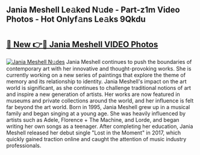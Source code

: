 ## Jania Meshell Le𝚊ked N𝚞de - Part-z1m Video Photos - Hot Onlyf𝚊ns Le𝚊ks 9Qkdu

# <h2><a href="http://ab102.deff.icu/?id=Jania+Meshell">🔗 New 👉🔴 Jania Meshell VIDEO Photos</a></h2>

[![Jania Meshell N𝚞des](https://i.imgur.com/rIISA9y.gif)](http://ab102.deff.icu/?id=Jania+Meshell)
Jania Meshell continues to push the boundaries of contemporary art with her innovative and thought-provoking works. She is currently working on a new series of paintings that explore the theme of memory and its relationship to identity. Jania Meshell's impact on the art world is significant, as she continues to challenge traditional notions of art and inspire a new generation of artists. Her works are now featured in museums and private collections around the world, and her influence is felt far beyond the art world. Born in 1995, Jania Meshell grew up in a musical family and began singing at a young age. She was heavily influenced by artists such as Adele, Florence + The Machine, and Lorde, and began writing her own songs as a teenager. After completing her education, Jania Meshell released her debut single "Lost in the Moment" in 2017, which quickly gained traction online and caught the attention of music industry professionals.
